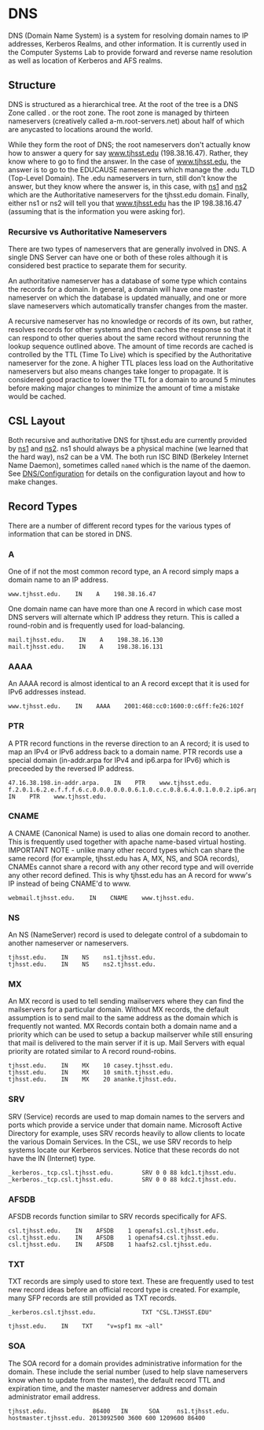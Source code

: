 # DNS

DNS \(Domain Name System\) is a system for resolving domain names to IP addresses, Kerberos Realms, and other information. It is currently used in the Computer Systems Lab to provide forward and reverse name resolution as well as location of Kerberos and AFS realms.

## Structure

DNS is structured as a hierarchical tree. At the root of the tree is a DNS Zone called . or the root zone. The root zone is managed by thirteen nameservers \(creatively called a-m.root-servers.net\) about half of which are anycasted to locations around the world.

While they form the root of DNS; the root nameservers don't actually know how to answer a query for say www.tjhsst.edu \(198.38.16.47\). Rather, they know where to go to find the answer. In the case of www.tjhsst.edu, the answer is to go to the EDUCAUSE nameservers which manage the .edu TLD \(Top-Level Domain\). The .edu nameservers in turn, still don't know the answer, but they know where the answer is, in this case, with [ns1](../../../machines/other/pitcairn.md) and [ns2](../../../machines/vm-servers/galapagos.md) which are the Authoritative nameservers for the tjhsst.edu domain. Finally, either ns1 or ns2 will tell you that www.tjhsst.edu has the IP 198.38.16.47 \(assuming that is the information you were asking for\).

### Recursive vs Authoritative Nameservers

There are two types of nameservers that are generally involved in DNS. A single DNS Server can have one or both of these roles although it is considered best practice to separate them for security.

An authoritative nameserver has a database of some type which contains the records for a domain. In general, a domain will have one master nameserver on which the database is updated manually, and one or more slave nameservers which automatically transfer changes from the master.

A recursive nameserver has no knowledge or records of its own, but rather, resolves records for other systems and then caches the response so that it can respond to other queries about the same record without rerunning the lookup sequence outlined above. The amount of time records are cached is controlled by the TTL \(Time To Live\) which is specified by the Authoritative nameserver for the zone. A higher TTL places less load on the Authoritative nameservers but also means changes take longer to propagate. It is considered good practice to lower the TTL for a domain to around 5 minutes before making major changes to minimize the amount of time a mistake would be cached.

## CSL Layout

Both recursive and authoritative DNS for tjhsst.edu are currently provided by [ns1](../../../machines/other/pitcairn.md) and [ns2](../../../machines/vm-servers/galapagos.md). ns1 should always be a physical machine \(we learned that the hard way\), ns2 can be a VM. The both run ISC BIND \(Berkeley Internet Name Daemon\), sometimes called `named` which is the name of the daemon. See [DNS/Configuration](https://github.com/tjcsl/gitbook/tree/18cc2e82d3caa412ad66cf2e3bbb58e8389843c4/technologies/networking/dns/configuration.md) for details on the configuration layout and how to make changes.

## Record Types

There are a number of different record types for the various types of information that can be stored in DNS.

### A

One of if not the most common record type, an A record simply maps a domain name to an IP address.

```text
www.tjhsst.edu.    IN    A    198.38.16.47
```

One domain name can have more than one A record in which case most DNS servers will alternate which IP address they return. This is called a round-robin and is frequently used for load-balancing.

```text
mail.tjhsst.edu.    IN    A    198.38.16.130
mail.tjhsst.edu.    IN    A    198.38.16.131
```

### AAAA

An AAAA record is almost identical to an A record except that it is used for IPv6 addresses instead.

```text
www.tjhsst.edu.    IN    AAAA    2001:468:cc0:1600:0:c6ff:fe26:102f
```

### PTR

A PTR record functions in the reverse direction to an A record; it is used to map an IPv4 or IPv6 address back to a domain name. PTR records use a special domain \(in-addr.arpa for IPv4 and ip6.arpa for IPv6\) which is preceeded by the reversed IP address.

```text
47.16.38.198.in-addr.arpa.    IN    PTR    www.tjhsst.edu.
f.2.0.1.6.2.e.f.f.f.6.c.0.0.0.0.0.0.6.1.0.c.c.0.8.6.4.0.1.0.0.2.ip6.arpa.    IN    PTR    www.tjhsst.edu.
```

### CNAME

A CNAME \(Canonical Name\) is used to alias one domain record to another. This is frequently used together with apache name-based virtual hosting. IMPORTANT NOTE - unlike many other record types which can share the same record \(for example, tjhsst.edu has A, MX, NS, and SOA records\), CNAMEs cannot share a record with any other record type and will override any other record defined. This is why tjhsst.edu has an A record for www's IP instead of being CNAME'd to www.

```text
webmail.tjhsst.edu.    IN    CNAME    www.tjhsst.edu.
```

### NS

An NS \(NameServer\) record is used to delegate control of a subdomain to another nameserver or nameservers.

```text
tjhsst.edu.    IN    NS    ns1.tjhsst.edu.
tjhsst.edu.    IN    NS    ns2.tjhsst.edu.
```

### MX

An MX record is used to tell sending mailservers where they can find the mailservers for a particular domain. Without MX records, the default assumption is to send mail to the same address as the domain which is frequently not wanted. MX Records contain both a domain name and a priority which can be used to setup a backup mailserver while still ensuring that mail is delivered to the main server if it is up. Mail Servers with equal priority are rotated similar to A record round-robins.

```text
tjhsst.edu.    IN    MX    10 casey.tjhsst.edu.
tjhsst.edu.    IN    MX    10 smith.tjhsst.edu.
tjhsst.edu.    IN    MX    20 ananke.tjhsst.edu.
```

### SRV

SRV \(Service\) records are used to map domain names to the servers and ports which provide a service under that domain name. Microsoft Active Directory for example, uses SRV records heavily to allow clients to locate the various Domain Services. In the CSL, we use SRV records to help systems locate our Kerberos services. Notice that these records do not have the IN \(Internet\) type.

```text
_kerberos._tcp.csl.tjhsst.edu.        SRV 0 0 88 kdc1.tjhsst.edu.
_kerberos._tcp.csl.tjhsst.edu.        SRV 0 0 88 kdc2.tjhsst.edu.
```

### AFSDB

AFSDB records function similar to SRV records specifically for AFS.

```text
csl.tjhsst.edu.    IN    AFSDB    1 openafs1.csl.tjhsst.edu.
csl.tjhsst.edu.    IN    AFSDB    1 openafs4.csl.tjhsst.edu.
csl.tjhsst.edu.    IN    AFSDB    1 haafs2.csl.tjhsst.edu.
```

### TXT

TXT records are simply used to store text. These are frequently used to test new record ideas before an official record type is created. For example, many SFP records are still provided as TXT records.

```text
_kerberos.csl.tjhsst.edu.             TXT "CSL.TJHSST.EDU"
```

```text
tjhsst.edu.    IN    TXT    "v=spf1 mx ~all"
```

### SOA

The SOA record for a domain provides administrative information for the domain. These include the serial number \(used to help slave nameservers know when to update from the master\), the default record TTL and expiration time, and the master nameserver address and domain administrator email address.

```text
tjhsst.edu.             86400   IN      SOA     ns1.tjhsst.edu. hostmaster.tjhsst.edu. 2013092500 3600 600 1209600 86400
```

